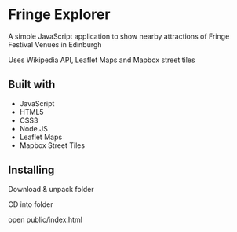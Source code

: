 # Fringe Explorer
A simple JavaScript application to show nearby attractions of Fringe Festival Venues in Edinburgh


Uses Wikipedia API, Leaflet Maps and Mapbox street tiles


## Built with

* JavaScript
* HTML5
* CSS3
* Node.JS
* Leaflet Maps
* Mapbox Street Tiles

## Installing
Download & unpack folder

CD into folder

open public/index.html

